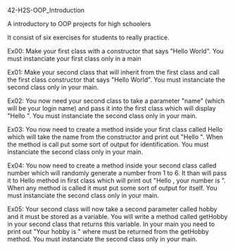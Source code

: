 42-H2S-OOP_Introduction

A introductory to OOP projects for high schoolers

It consist of six exercises for students to really practice.

Ex00: Make your first class with a constructor that says "Hello World". You must instanciate your first class only in a main

Ex01: Make your second class that will inherit from the first class and call the first class constructor that says "Hello World". You must instanciate the second class only in your main.

Ex02: You now need your second class to take a parameter "name" (which will be your login name) and pass it into the first class which will display "Hello ". You must instanciate the second class only in your main.

Ex03: You now need to create a method inside your first class called Hello which will take the name from the constructor and print out "Hello ". When the method is call put some sort of output for identification. You must instanciate the second class only in your main.

Ex04: You now need to create a method inside your second class called number which will randomly generate a number from 1 to 6. It than will pass it to Hello method in first class which will print out "Hello , your number is ". When any method is called it must put some sort of output for itself. You must instanciate the second class only in your main.

Ex05: Your second class will now take a second parameter called hobby and it must be stored as a variable. You will write a method called getHobby in your second class that returns this variable. In your main you need to print out "Your hobby is " where must be returned from the getHobby method. You must instanciate the second class only in your main.
